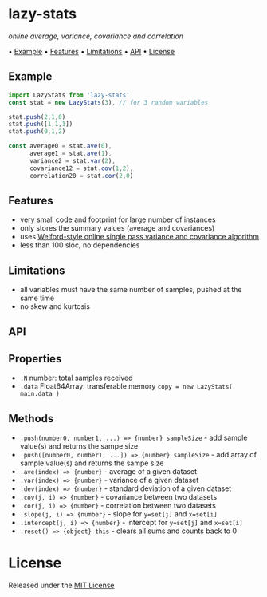 <!-- markdownlint-disable MD036 MD041 -->

# lazy-stats

*online average, variance, covariance and correlation*

• [Example](#example) • [Features](#features) • [Limitations](#limitations) • [API](#api) • [License](#license)

## Example

```javascript
import LazyStats from 'lazy-stats'
const stat = new LazyStats(3), // for 3 random variables

stat.push(2,1,0)
stat.push([1,1,1])
stat.push(0,1,2)

const average0 = stat.ave(0),
      average1 = stat.ave(1),
      variance2 = stat.var(2),
      covariance12 = stat.cov(1,2),
      correlation20 = stat.cor(2,0)
```

## Features

* very small code and footprint for large number of instances
* only stores the summary values (average and covariances)
* uses [Welford-style online single pass variance and covariance algorithm](https://en.wikipedia.org/wiki/Algorithms_for_calculating_variance)
* less than 100 sloc, no dependencies

## Limitations

* all variables must have the same number of samples, pushed at the same time
* no skew and kurtosis

## API

## Properties

* `.N` number: total samples received
* `.data` Float64Array: transferable memory `copy = new LazyStats( main.data )`

## Methods

* `.push(number0, number1, ...) => {number} sampleSize` - add sample value(s) and returns the sampe size
* `.push([number0, number1, ...]) => {number} sampleSize` - add array of sample value(s) and returns the sampe size
* `.ave(index) => {number}` - average of a given dataset
* `.var(index) => {number}` - variance of a given dataset
* `.dev(index) => {number}` - standard deviation of a given dataset
* `.cov(j, i) => {number}` - covariance between two datasets
* `.cor(j, i) => {number}` - correlation between two datasets
* `.slope(j, i) => {number}` - slope for `y=set[j]` and `x=set[i]`
* `.intercept(j, i) => {number}` - intercept for `y=set[j]` and `x=set[i]`
* `.reset() => {object} this` - clears all sums and counts back to 0

# License

Released under the [MIT License](http://www.opensource.org/licenses/MIT)
